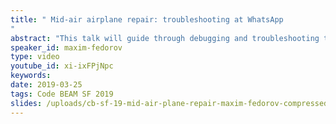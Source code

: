 ```yaml
---
title: " Mid-air airplane repair: troubleshooting at WhatsApp
"
abstract: "This talk will guide through debugging and troubleshooting techniques used at WhatsApp. Maxim will share a few case studies, explain monitoring, introspection, performance analysis, and tools."
speaker_id: maxim-fedorov
type: video
youtube_id: xi-ixFPjNpc
keywords: 
date: 2019-03-25
tags: Code BEAM SF 2019
slides: /uploads/cb-sf-19-mid-air-plane-repair-maxim-fedorov-compressed.pdf
---
```


